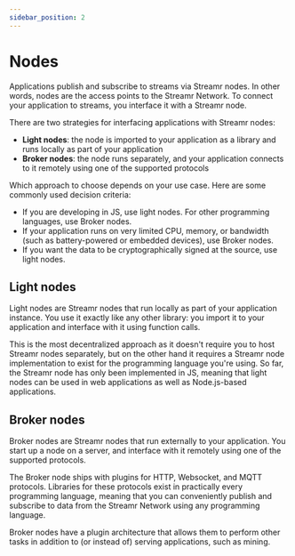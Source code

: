 ```yaml
---
sidebar_position: 2
---
```


# Nodes
Applications publish and subscribe to streams via Streamr nodes. In other words, nodes are the access points to the Streamr Network. To connect your application to streams, you interface it with a Streamr node.

There are two strategies for interfacing applications with Streamr nodes:

-   **Light nodes**: the node is imported to your application as a library and runs locally as part of your application
-   **Broker nodes**: the node runs separately, and your application connects to it remotely using one of the supported protocols

Which approach to choose depends on your use case. Here are some commonly used decision criteria:

-   If you are developing in JS, use light nodes. For other programming languages, use Broker nodes.
-   If your application runs on very limited CPU, memory, or bandwidth (such as battery-powered or embedded devices), use Broker nodes.
-   If you want the data to be cryptographically signed at the source, use light nodes.

## Light nodes
Light nodes are Streamr nodes that run locally as part of your application instance. You use it exactly like any other library: you import it to your application and interface with it using function calls.

This is the most decentralized approach as it doesn't require you to host Streamr nodes separately, but on the other hand it requires a Streamr node implementation to exist for the programming language you're using. So far, the Streamr node has only been implemented in JS, meaning that light nodes can be used in web applications as well as Node.js-based applications.

## Broker nodes
Broker nodes are Streamr nodes that run externally to your application. You start up a node on a server, and interface with it remotely using one of the supported protocols.

The Broker node ships with plugins for HTTP, Websocket, and MQTT protocols. Libraries for these protocols exist in practically every programming language, meaning that you can conveniently publish and subscribe to data from the Streamr Network using any programming language.

Broker nodes have a plugin architecture that allows them to perform other tasks in addition to (or instead of) serving applications, such as mining.
